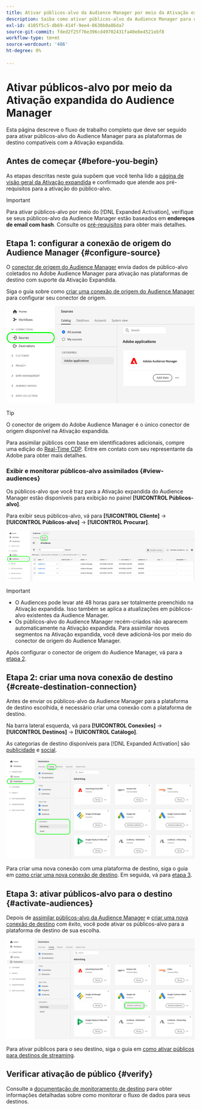 ```yaml
---
title: Ativar públicos-alvo da Audience Manager por meio da Ativação expandida
description: Saiba como ativar públicos-alvo da Audience Manager para destinos sociais e de publicidade, por meio da Ativação estendida do Audience Manager.
exl-id: 4105f5c5-db69-414f-9ee4-8630b0a86da7
source-git-commit: fded2f25f76e396cd49702431fa40e8e4521ebf8
workflow-type: tm+mt
source-wordcount: '486'
ht-degree: 0%

---
```


# Ativar públicos-alvo por meio da Ativação expandida do Audience Manager

Esta página descreve o fluxo de trabalho completo que deve ser seguido para ativar públicos-alvo do Audience Manager para as plataformas de destino compatíveis com a Ativação expandida.

## Antes de começar {#before-you-begin}

As etapas descritas neste guia supõem que você tenha lido a [página de visão geral da Ativação expandida](overview.md) e confirmado que atende aos pré-requisitos para a ativação do público-alvo.

>[!IMPORTANT]
>
>Para ativar públicos-alvo por meio do [!DNL Expanded Activation], verifique se seus públicos-alvo da Audience Manager estão baseados em **endereços de email com hash**. Consulte os [pré-requisitos](overview.md#prerequisites) para obter mais detalhes.

## Etapa 1: configurar a conexão de origem do Audience Manager {#configure-source}

O [conector de origem do Audience Manager](../sources/connectors/adobe-applications/audience-manager.md) envia dados de público-alvo coletados no Adobe Audience Manager para ativação nas plataformas de destino com suporte da Ativação Expandida.

Siga o guia sobre como [criar uma conexão de origem do Audience Manager](../sources/tutorials/ui/create/adobe-applications/audience-manager.md) para configurar seu conector de origem.

![Imagem da interface do Experience Platform mostrando a guia Fontes com a conexão de origem do Audience Manager.](assets/sources-tab.png)

>[!TIP]
>
>O conector de origem do Adobe Audience Manager é o único conector de origem disponível na Ativação expandida.
>
>Para assimilar públicos com base em identificadores adicionais, compre uma edição do [Real-Time CDP](../rtcdp/overview.md). Entre em contato com seu representante da Adobe para obter mais detalhes.

### Exibir e monitorar públicos-alvo assimilados {#view-audiences}

Os públicos-alvo que você traz para a Ativação expandida do Audience Manager estão disponíveis para exibição no painel **[!UICONTROL Públicos-alvo]**.

Para exibir seus públicos-alvo, vá para **[!UICONTROL Cliente]** -> **[!UICONTROL Públicos-alvo]** -> **[!UICONTROL Procurar]**.

![Imagem da interface do Experience Platform mostrando a página Públicos-alvo.](assets/audiences-browse.png)

>[!IMPORTANT]
>
>* O Audiences pode levar até 48 horas para ser totalmente preenchido na Ativação expandida. Isso também se aplica a atualizações em públicos-alvo existentes da Audience Manager.
>* Os públicos-alvo do Audience Manager recém-criados não aparecem automaticamente na Ativação expandida. Para assimilar novos segmentos na Ativação expandida, você deve adicioná-los por meio do conector de origem do Audience Manager.

Após configurar o conector de origem do Audience Manager, vá para a [etapa 2](#create-destination-connection).

## Etapa 2: criar uma nova conexão de destino {#create-destination-connection}

Antes de enviar os públicos-alvo da Audience Manager para a plataforma de destino escolhida, é necessário criar uma conexão com a plataforma de destino.

Na barra lateral esquerda, vá para **[!UICONTROL Conexões]** -> **[!UICONTROL Destinos]** -> **[!UICONTROL Catálogo]**.

As categorias de destino disponíveis para [!DNL Expanded Activation] são [publicidade](../destinations/catalog/advertising/overview.md) e [social](../destinations/catalog/social/overview.md).

![Imagem da interface do Experience Platform mostrando o catálogo de destino para a Ativação Expandida.](assets/destination-catalog.png)

Para criar uma nova conexão com uma plataforma de destino, siga o guia em [como criar uma nova conexão de destino](../destinations/ui/connect-destination.md). Em seguida, vá para [etapa 3](#activate-audiences).

## Etapa 3: ativar públicos-alvo para o destino {#activate-audiences}

Depois de [assimilar públicos-alvo da Audience Manager](#configure-source) e [criar uma nova conexão de destino](#create-destination-connection) com êxito, você pode ativar os públicos-alvo para a plataforma de destino de sua escolha.

![Imagem da interface do Experience Platform mostrando o catálogo de destino para a Ativação Expandida.](assets/activate-audiences.png)

Para ativar públicos para o seu destino, siga o guia em [como ativar públicos para destinos de streaming](../destinations/ui/activate-segment-streaming-destinations.md).

## Verificar ativação de público {#verify}

Consulte a [documentação de monitoramento de destino](../dataflows/ui/monitor-destinations.md) para obter informações detalhadas sobre como monitorar o fluxo de dados para seus destinos.
